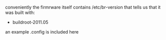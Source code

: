 conveniently the firmrware itself contains /etc/br-version that tells us that it was built with:

- buildroot-2011.05

an example .config is included here
